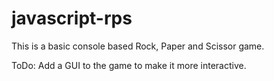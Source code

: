 # javascript-rps

This is a basic console based Rock, Paper and Scissor game.

ToDo: Add a GUI to the game to make it more interactive.